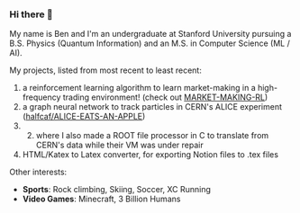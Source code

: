 ### Hi there 👋

My name is Ben and I'm an undergraduate at Stanford University pursuing a B.S. Physics (Quantum Information) and an M.S. in Computer Science (ML / AI).

My projects, listed from most recent to least recent:
1. a reinforcement learning algorithm to learn market-making in a high-frequency trading environment! (check out [MARKET-MAKING-RL]([url](https://github.com/picklenchips/MARKET-MAKING-RL)))
2. a graph neural network to track particles in CERN's ALICE experiment ([halfcaf/ALICE-EATS-AN-APPLE]([url](https://github.com/halfcaf12/ALICE-EATS-AN-APPLE/tree/main)))
2. 2. where I also made a ROOT file processor in C to translate from CERN's data while their VM was under repair
3. HTML/Katex to Latex converter, for exporting Notion files to .tex files

Other interests:
- **Sports**: Rock climbing, Skiing, Soccer, XC Running
- **Video Games**: Minecraft, 3 Billion Humans
<!--
**picklenchips/picklenchips** is a ✨ _special_ ✨ repository because its `README.md` (this file) appears on your GitHub profile.

Here are some ideas to get you started:

- 🔭 I’m currently working on ...
- 🌱 I’m currently learning ...
- 👯 I’m looking to collaborate on ...
- 🤔 I’m looking for help with ...
- 💬 Ask me about ...
- 📫 How to reach me: ...
- 😄 Pronouns: ...
- ⚡ Fun fact: ...
-->
